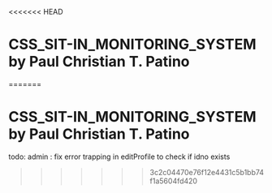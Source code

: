 <<<<<<< HEAD
# CSS_SIT-IN_MONITORING_SYSTEM by Paul Christian T. Patino
=======
# CSS_SIT-IN_MONITORING_SYSTEM by Paul Christian T. Patino

todo: admin
    : fix error trapping in editProfile to check if idno exists

>>>>>>> 3c2c04470e76f12e4431c5b1bb74f1a5604fd420
